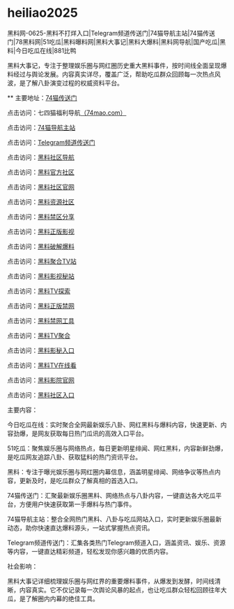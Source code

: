 # heiliao2025
黑料网-0625-黑料不打烊入口|Telegram频道传送门|74猫导航主站|74猫传送门|78黑料网|51吃瓜|黑料曝料网|黑料大事记|黑料大爆料|黑料网导航|国产吃瓜|黑料|今日吃瓜在线|881比鸭

黑料大事记，专注于整理娱乐圈与网红圈历史重大黑料事件，按时间线全面呈现爆料经过与舆论发展。内容真实详尽，覆盖广泛，帮助吃瓜群众回顾每一次热点风波，是了解八卦演变过程的权威资料平台。

** 主要地址：<a href="https://74mao.com/">74猫传送门</a>

点击访问：七四猫福利导航<a href="https://74mao.com/">（74mao.com）</a>

点击访问：<a href="https://74mao.com/">74猫导航主站</a>

点击访问：<a href="https://74mao.com/">Telegram频道传送门</a>

点击访问：<a href="https://hj-786.pages.dev/">黑料社区导航</a>

点击访问：<a href="https://hj-792.pages.dev/">黑料官方社区</a>

点击访问：<a href="https://aw2-13.pages.dev/">黑料社区官网</a>

点击访问：<a href="https://aw3-13.pages.dev/">黑料资源社区</a>

点击访问：<a href="https://aw4-13.pages.dev/">黑料禁区分享</a>

点击访问：<a href="https://aw5-13.pages.dev/">黑料正版影视</a>

点击访问：<a href="https://aw6-13.pages.dev/">黑料破解爆料</a>

点击访问：<a href="https://aw7-13.pages.dev/">黑料聚合TV站</a>

点击访问：<a href="https://aw8-13.pages.dev/">黑料影视秘站</a>

点击访问：<a href="https://aw9-13.pages.dev/">黑料TV探索</a>

点击访问：<a href="https://aw5-12.pages.dev/">黑料正版禁网</a>

点击访问：<a href="https://aw6-12.pages.dev/">黑料禁网工具</a>

点击访问：<a href="https://aw7-12.pages.dev/">黑料TV聚合</a>

点击访问：<a href="https://aw8-12.pages.dev/">黑料影秘入口</a>

点击访问：<a href="https://aw9-12.pages.dev/">黑料TV在线看</a>

点击访问：<a href="https://aw10-12.pages.dev/">黑料影院官网</a>

点击访问：<a href="https://aw1-13.pages.dev/">黑料社区入口</a>

主要内容：

今日吃瓜在线：实时聚合全网最新娱乐八卦、网红黑料与爆料内容，快速更新、内容劲爆，是网友获取每日热门瓜讯的高效入口平台。

51吃瓜：聚焦娱乐圈与网络热点，每日更新明星绯闻、网红黑料，内容新鲜劲爆，是吃瓜网友追踪八卦、获取猛料的热门资讯平台。

黑料：专注于曝光娱乐圈与网红圈内幕信息，涵盖明星绯闻、网络争议等热点内容，更新及时，是吃瓜群众了解真相的首选入口。

74猫传送门：汇聚最新娱乐圈黑料、网络热点与八卦内容，一键直达各大吃瓜平台，方便用户快速获取第一手爆料与热门事件。

74猫导航主站：整合全网热门黑料、八卦与吃瓜网站入口，实时更新娱乐圈最新动态，助你快速直达爆料源头，一站式掌握热点资讯。

Telegram频道传送门：汇集各类热门Telegram频道入口，涵盖资讯、娱乐、资源等内容，一键直达精彩频道，轻松发现你感兴趣的优质内容。

社会影响：

黑料大事记详细梳理娱乐圈与网红界的重要爆料事件，从爆发到发酵，时间线清晰，内容真实。它不仅记录每一次舆论风暴的起点，也让吃瓜群众轻松回顾往年大瓜，是了解圈内内幕的绝佳工具。

<span style="display:none;">[Canonical link](）</span>
